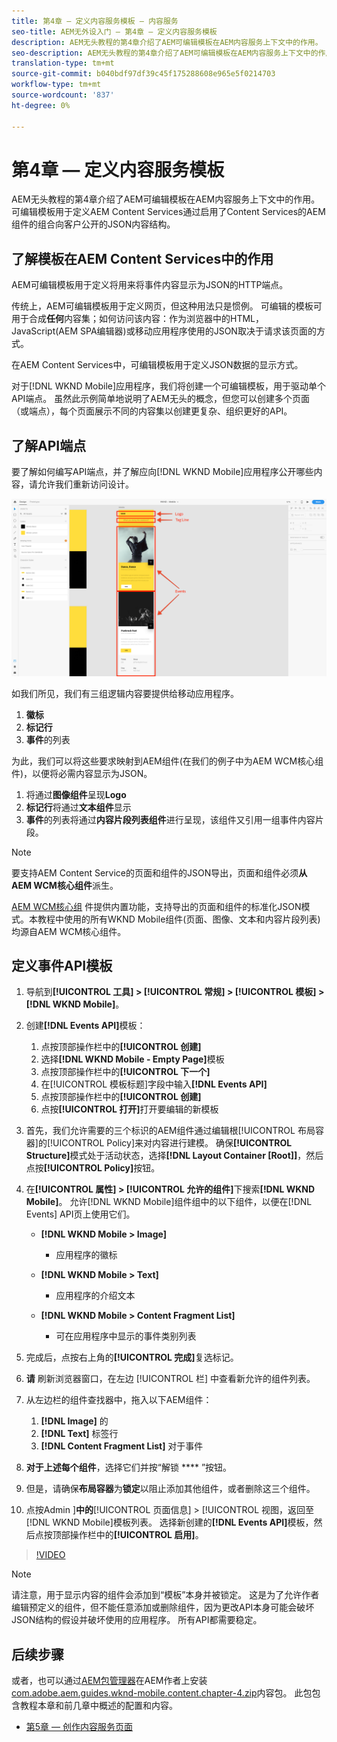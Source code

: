 ```yaml
---
title: 第4章 — 定义内容服务模板 — 内容服务
seo-title: AEM无外设入门 — 第4章 — 定义内容服务模板
description: AEM无头教程的第4章介绍了AEM可编辑模板在AEM内容服务上下文中的作用。 可编辑模板用于定义AEM Content Services最终将公开的JSON内容结构。
seo-description: AEM无头教程的第4章介绍了AEM可编辑模板在AEM内容服务上下文中的作用。 可编辑模板用于定义AEM Content Services最终将公开的JSON内容结构。
translation-type: tm+mt
source-git-commit: b040bdf97df39c45f175288608e965e5f0214703
workflow-type: tm+mt
source-wordcount: '837'
ht-degree: 0%

---
```



# 第4章 — 定义内容服务模板

AEM无头教程的第4章介绍了AEM可编辑模板在AEM内容服务上下文中的作用。 可编辑模板用于定义AEM Content Services通过启用了Content Services的AEM组件的组合向客户公开的JSON内容结构。

## 了解模板在AEM Content Services中的作用

AEM可编辑模板用于定义将用来将事件内容显示为JSON的HTTP端点。

传统上，AEM可编辑模板用于定义网页，但这种用法只是惯例。 可编辑的模板可用于合成&#x200B;**任何**&#x200B;内容集；如何访问该内容：作为浏览器中的HTML，JavaScript(AEM SPA编辑器)或移动应用程序使用的JSON取决于请求该页面的方式。

在AEM Content Services中，可编辑模板用于定义JSON数据的显示方式。

对于[!DNL WKND Mobile]应用程序，我们将创建一个可编辑模板，用于驱动单个API端点。 虽然此示例简单地说明了AEM无头的概念，但您可以创建多个页面（或端点），每个页面展示不同的内容集以创建更复杂、组织更好的API。

## 了解API端点

要了解如何编写API端点，并了解应向[!DNL WKND Mobile]应用程序公开哪些内容，请允许我们重新访问设计。

![事件API页面分解](./assets/chapter-4/design-to-component-mapping.png)

如我们所见，我们有三组逻辑内容要提供给移动应用程序。

1. **徽标**
2. **标记行**
3. **事件**&#x200B;的列表

为此，我们可以将这些要求映射到AEM组件(在我们的例子中为AEM WCM核心组件)，以便将必需内容显示为JSON。

1. 将通过&#x200B;**图像组件**&#x200B;呈现&#x200B;**Logo**
2. **标记行**&#x200B;将通过&#x200B;**文本组件**&#x200B;显示
3. **事件**&#x200B;的列表将通过&#x200B;**内容片段列表组件**&#x200B;进行呈现，该组件又引用一组事件内容片段。

>[!NOTE]
>
>要支持AEM Content Service的页面和组件的JSON导出，页面和组件必须&#x200B;**从AEM WCM核心组件**&#x200B;派生。
>
>[AEM WCM核心组](https://github.com/Adobe-Marketing-Cloud/aem-core-wcm-components) 件提供内置功能，支持导出的页面和组件的标准化JSON模式。本教程中使用的所有WKND Mobile组件(页面、图像、文本和内容片段列表)均源自AEM WCM核心组件。

## 定义事件API模板

1. 导航到&#x200B;**[!UICONTROL 工具] > [!UICONTROL 常规] > [!UICONTROL 模板] >[!DNL WKND Mobile]**。

1. 创建&#x200B;**[!DNL Events API]**&#x200B;模板：

   1. 点按顶部操作栏中的&#x200B;**[!UICONTROL 创建]**
   1. 选择&#x200B;**[!DNL WKND Mobile - Empty Page]**&#x200B;模板
   1. 点按顶部操作栏中的&#x200B;**[!UICONTROL 下一个]**
   1. 在[!UICONTROL 模板标题]字段中输入&#x200B;**[!DNL Events API]**
   1. 点按顶部操作栏中的&#x200B;**[!UICONTROL 创建]**
   1. 点按&#x200B;**[!UICONTROL 打开]**&#x200B;打开要编辑的新模板

1. 首先，我们允许需要的三个标识的AEM组件通过编辑根[!UICONTROL 布局容器]的[!UICONTROL Policy]来对内容进行建模。 确保&#x200B;**[!UICONTROL Structure]**&#x200B;模式处于活动状态，选择&#x200B;**[!DNL Layout Container \[Root\]]**，然后点按&#x200B;**[!UICONTROL Policy]**&#x200B;按钮。
1. 在&#x200B;**[!UICONTROL 属性] > [!UICONTROL 允许的组件]**&#x200B;下搜索&#x200B;**[!DNL WKND Mobile]**。 允许[!DNL WKND Mobile]组件组中的以下组件，以便在[!DNL Events] API页上使用它们。

   * **[!DNL WKND Mobile > Image]**

      * 应用程序的徽标
   * **[!DNL WKND Mobile > Text]**

      * 应用程序的介绍文本
   * **[!DNL WKND Mobile > Content Fragment List]**

      * 可在应用程序中显示的事件类别列表



1. 完成后，点按右上角的&#x200B;**[!UICONTROL 完成]**&#x200B;复选标记。
1. **请** 刷新浏览器窗口，在左边 [!UICONTROL 栏] 中查看新允许的组件列表。
1. 从左边栏的组件查找器中，拖入以下AEM组件：
   1. **[!DNL Image]** 的
   2. **[!DNL Text]** 标签行
   3. **[!DNL Content Fragment List]** 对于事件
1. **对于上述每个组件**，选择它们并按“解锁 **** ”按钮。
1. 但是，请确保&#x200B;**布局容器**&#x200B;为&#x200B;**锁定**&#x200B;以阻止添加其他组件，或者删除这三个组件。
1. 点按Admin ]**中的**[!UICONTROL &#x200B;页面信息] > [!UICONTROL 视图，返回至[!DNL WKND Mobile]模板列表。 选择新创建的&#x200B;**[!DNL Events API]**&#x200B;模板，然后点按顶部操作栏中的&#x200B;**[!UICONTROL 启用]**。

>[!VIDEO](https://video.tv.adobe.com/v/28342/?quality=12&learn=on)

>[!NOTE]
>
> 请注意，用于显示内容的组件会添加到“模板”本身并被锁定。 这是为了允许作者编辑预定义的组件，但不能任意添加或删除组件，因为更改API本身可能会破坏JSON结构的假设并破坏使用的应用程序。 所有API都需要稳定。

## 后续步骤

或者，也可以通过[AEM包管理器](http://localhost:4502/crx/packmgr/index.jsp)在AEM作者上安装[com.adobe.aem.guides.wknd-mobile.content.chapter-4.zip](https://github.com/adobe/aem-guides-wknd-mobile/releases/latest)内容包。 此包包含教程本章和前几章中概述的配置和内容。

* [第5章 — 创作内容服务页面](./chapter-5.md)
